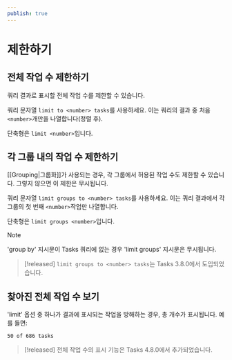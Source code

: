```yaml
---
publish: true
---
```


# 제한하기

## 전체 작업 수 제한하기

쿼리 결과로 표시할 전체 작업 수를 제한할 수 있습니다.

쿼리 문자열 `limit to <number> tasks`를 사용하세요.
이는 쿼리의 결과 중 처음 `<number>`개만을 나열합니다(정렬 후).

단축형은 `limit <number>`입니다.

## 각 그룹 내의 작업 수 제한하기

[[Grouping|그룹화]]가 사용되는 경우, 각 그룹에서 허용된 작업 수도 제한할 수 있습니다. 그렇지 않으면 이 제한은 무시됩니다.

쿼리 문자열 `limit groups to <number> tasks`를 사용하세요.
이는 쿼리 결과에서 각 그룹의 첫 번째 `<number>`작업만 나열합니다.

단축형은 `limit groups <number>`입니다.

> [!NOTE]
> 'group by' 지시문이 Tasks 쿼리에 없는 경우 'limit groups' 지시문은 무시됩니다.

> [!released]
> `limit groups to <number> tasks`는 Tasks 3.8.0에서 도입되었습니다.

## 찾아진 전체 작업 수 보기

'limit' 옵션 중 하나가 결과에 표시되는 작업을 방해하는 경우, 총 개수가 표시됩니다. 예를 들면:

```text
50 of 686 tasks
```

> [!released]
> 전체 작업 수의 표시 기능은 Tasks 4.8.0에서 추가되었습니다.
